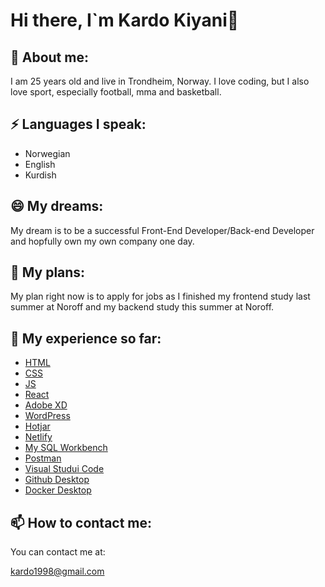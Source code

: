 # Hi there, I`m Kardo Kiyani👋

<!--
**kardokiyani/kardokiyani** is a ✨ _special_ ✨ repository because its `README.md` (this file) appears on your GitHub profile.

Here are some ideas to get you started:

- 🔭 I’m currently working on ...
- 🌱 I’m currently learning ...
- 👯 I’m looking to collaborate on ...
- 🤔 I’m looking for help with ...
- 💬 Ask me about ...
- 📫 How to reach me: ...
- 😄 Pronouns: ...
- ⚡ Fun fact: ...
-->

## 🌱 About me:
I am 25 years old and live in Trondheim, Norway. I love coding, but I also love sport, especially football, mma and basketball.

## ⚡ Languages I speak:
- Norwegian
- English
- Kurdish

## 😄 My dreams:
My dream is to be a successful Front-End Developer/Back-end Developer and hopfully own my own company one day.

## 🔭 My plans:
My plan right now is to apply for jobs as I finished my frontend study last summer at Noroff and my backend study this summer at Noroff.

## 💬 My experience so far:
- [HTML]()
- [CSS]()
- [JS]()
- [React]()
- [Adobe XD]()
- [WordPress]()
- [Hotjar]()
- [Netlify]()
- [My SQL Workbench]()
- [Postman]()
- [Visual Studui Code]()
- [Github Desktop]()
- [Docker Desktop]()

## 📫 How to contact me:

You can contact me at:

kardo1998@gmail.com
